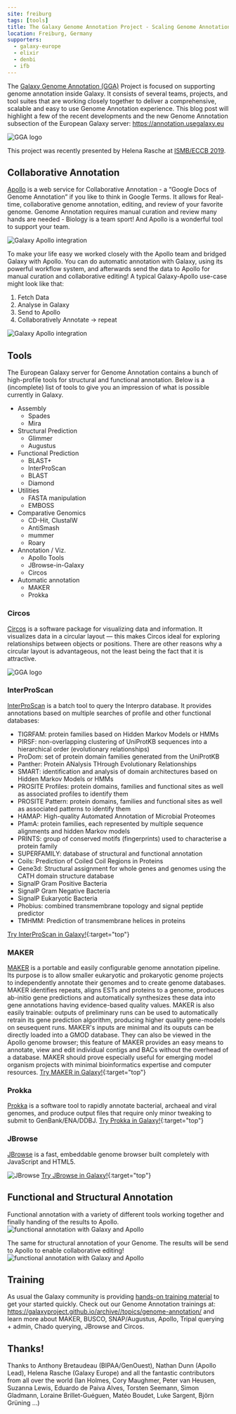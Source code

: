 ```yaml
---
site: freiburg
tags: [tools]
title: The Galaxy Genome Annotation Project - Scaling Genome Annotation for the Masses
location: Freiburg, Germany
supporters:
  - galaxy-europe
  - elixir
  - denbi
  - ifb
---
```



The [Galaxy Genome Annotation (GGA)](https://galaxy-genome-annotation.github.io/) Project is focused on supporting genome annotation inside Galaxy. It consists of several teams, projects, and tool suites that are working closely together to deliver a comprehensive, scalable and easy to use Genome Annotation experience.
This blog post will highlight a few of the recent developments and the new Genome Annotation subsection of the European Galaxy server: https://annotation.usegalaxy.eu

![GGA logo](/assets/media/gga-clean.png)

This project was recently presented by Helena Rasche at [ISMB/ECCB 2019](https://docs.google.com/presentation/d/1hJyI1sbfxAzzgoJ5E4eHNicSbYzBDaVwTwfOlOLiV3c).


## Collaborative Annotation

[Apollo](https://genomearchitect.readthedocs.io/en/latest/) is a web service for Collaborative Annotation - a “Google Docs of Genome Annotation” if you like to think in Google Terms. It allows for Real-time, collaborative genome annotation, editing, and review of your favorite genome.
Genome Annotation requires manual curation and review many hands are needed -
Biology is a team sport! And Apollo is a wonderful tool to support your team.

![Galaxy Apollo integration](/assets/media/collaborative_editing.png)

To make your life easy we worked closely with the Apollo team and bridged Galaxy with Apollo.
You can do automatic annotation with Galaxy, using its powerful workflow system, and afterwards send
the data to Apollo for manual curation and collaborative editing! A typical Galaxy-Apollo use-case might look like that:

  1. Fetch Data
  2. Analyse in Galaxy
  3. Send to Apollo
  4. Collaboratively Annotate
  → repeat

![Galaxy Apollo integration](/assets/media/galaxy_apollo.png)


## Tools 

The European Galaxy server for Genome Annotation contains a bunch of high-profile tools for structural and functional annotation.
Below is a (incomplete) list of tools to give you an impression of what is possible currently in Galaxy.


* Assembly
  * Spades
  * Mira
* Structural Prediction
  * Glimmer
  * Augustus
* Functional Prediction
  * BLAST+
  * InterProScan
  * BLAST
  * Diamond
* Utilities
  * FASTA manipulation
  * EMBOSS
* Comparative Genomics
  * CD-Hit, ClustalW
  * AntiSmash
  * mummer
  * Roary
* Annotation / Viz.
  * Apollo Tools
  * JBrowse-in-Galaxy
  * Circos
* Automatic annotation
  * MAKER
  * Prokka

### Circos

[Circos](http://circos.ca) is a software package for visualizing data and information.
It visualizes data in a circular layout — this makes Circos ideal for exploring relationships between objects or positions.
There are other reasons why a circular layout is advantageous, not the least being the fact that it is attractive.

![GGA logo](/assets/media/circos.png)

### InterProScan

[InterProScan](http://www.ebi.ac.uk/Tools/services/web/toolform.ebi?tool=iprscan5) is a batch tool to query the Interpro database. It provides annotations based on multiple searches of profile and other functional databases:


* TIGRFAM: protein families based on Hidden Markov Models or HMMs
* PIRSF: non-overlapping clustering of UniProtKB sequences into a hierarchical order (evolutionary relationships)
* ProDom: set of protein domain families generated from the UniProtKB
* Panther: Protein ANalysis THrough Evolutionary Relationships
* SMART: identification and analysis of domain architectures based on Hidden Markov Models or HMMs
* PROSITE Profiles: protein domains, families and functional sites as well as associated profiles to identify them
* PROSITE Pattern: protein domains, families and functional sites as well as associated patterns to identify them
* HAMAP: High-quality Automated Annotation of Microbial Proteomes
* PfamA: protein families, each represented by multiple sequence alignments and hidden Markov models
* PRINTS: group of conserved motifs (fingerprints) used to characterise a protein family
* SUPERFAMILY: database of structural and functional annotation
* Coils: Prediction of Coiled Coil Regions in Proteins
* Gene3d: Structural assignment for whole genes and genomes using the CATH domain structure database
* SignalP Gram Positive Bacteria
* SignalP Gram Negative Bacteria
* SignalP Eukaryotic Bacteria
* Phobius: combined transmembrane topology and signal peptide predictor
* TMHMM: Prediction of transmembrane helices in proteins

[Try InterProScan in Galaxy!](https://usegalaxy.eu/root?tool_id=toolshed.g2.bx.psu.edu/repos/bgruening/interproscan5/interproscan/5.0.0){:target="top"}

### MAKER

[MAKER](http://www.yandell-lab.org/software/maker.html) is a portable and easily configurable genome annotation pipeline. Its purpose is to allow smaller eukaryotic and prokaryotic genome projects to independently annotate their genomes and to create genome databases. MAKER identifies repeats, aligns ESTs and proteins to a genome, produces ab-initio gene predictions and automatically synthesizes these data into gene annotations having evidence-based quality values. MAKER is also easily trainable: outputs of preliminary runs can be used to automatically retrain its gene prediction algorithm, producing higher quality gene-models on seusequent runs. MAKER's inputs are minimal and its ouputs can be directly loaded into a GMOD database. They can also be viewed in the Apollo genome browser; this feature of MAKER provides an easy means to annotate, view and edit individual contigs and BACs without the overhead of a database. MAKER should prove especially useful for emerging model organism projects with minimal bioinformatics expertise and computer resources.
[Try MAKER in Galaxy!](https://usegalaxy.eu/root?tool_id=toolshed.g2.bx.psu.edu/repos/iuc/maker/maker/2.31.10){:target="top"}

### Prokka

[Prokka](https://github.com/tseemann/prokka) is a software tool to rapidly annotate bacterial, archaeal and viral genomes,
and produce output files that require only minor tweaking to submit to GenBank/ENA/DDBJ.
[Try Prokka in Galaxy!](https://usegalaxy.eu/root?tool_id=toolshed.g2.bx.psu.edu/repos/crs4/prokka/prokka/1.13){:target="top"}

### JBrowse

[JBrowse](https://jbrowse.org/) is a fast, embeddable genome browser built completely with JavaScript and HTML5.

![JBrowse](/assets/media/jbrowse.png)
[Try JBrowse in Galaxy!](https://usegalaxy.eu/root?tool_id=toolshed.g2.bx.psu.edu/repos/iuc/jbrowse/jbrowse/1.16.5+galaxy3){:target="top"}

## Functional and Structural Annotation

Functional annotation with a variety of different tools working together and finally handing of the results to Apollo.
![functional annotation with Galaxy and Apollo](/assets/media/functional_annotation_to_apollo.png)

The same for structural annotation of your Genome. The results will be send to Apollo to enable collaborative editing!
![functional annotation with Galaxy and Apollo](/assets/media/structural_annotation_to_apollo.png)

## Training

As usual the Galaxy community is providing [hands-on training material](https://galaxyproject.github.io/archive//topics/genome-annotation/) to get your started quickly. Check out our Genome Annotation trainings at: https://galaxyproject.github.io/archive//topics/genome-annotation/ and learn more about MAKER, BUSCO, SNAP/Augustus, Apollo, Tripal querying + admin, Chado querying, JBrowse and Circos.

## Thanks!

Thanks to Anthony Bretaudeau (BIPAA/GenOuest), Nathan Dunn (Apollo Lead), Helena Rasche (Galaxy Europe) and all the fantastic contributors from all over the world (Ian Holmes, Cory Maughmer, Peter van Heusen, Suzanna Lewis, Eduardo de Paiva Alves, Torsten Seemann, Simon Gladmann, Loraine Brillet-Guéguen, Matéo Boudet, Luke Sargent, Björn Grüning …)


